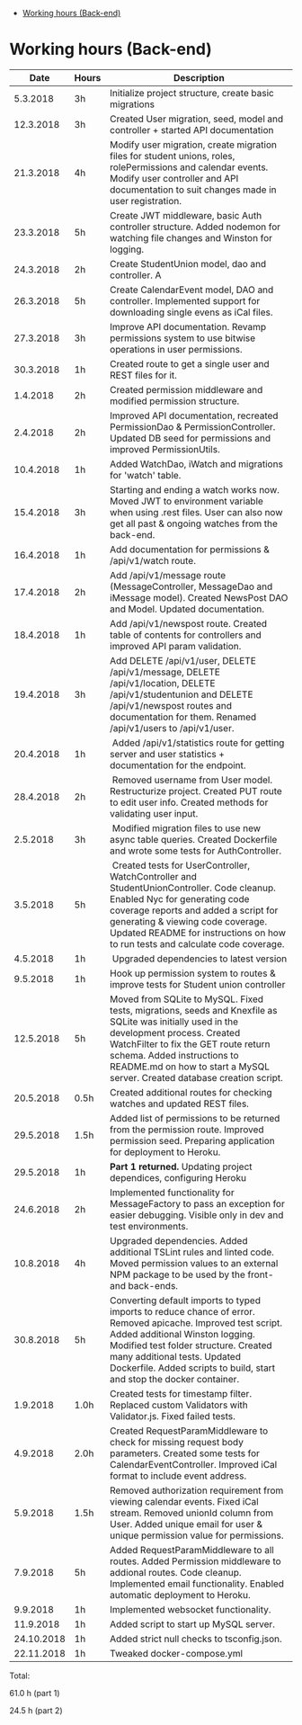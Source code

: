 <!-- START doctoc generated TOC please keep comment here to allow auto update -->

<!-- DON'T EDIT THIS SECTION, INSTEAD RE-RUN doctoc TO UPDATE -->

<!-- DON'T EDIT THIS SECTION, INSTEAD RE-RUN doctoc TO UPDATE -->

- [Working hours (Back-end)](#working-hours-back-end)

<!-- END doctoc generated TOC please keep comment here to allow auto update -->

# Working hours (Back-end)

| Date      | Hours | Description                                                                                                                                                                                                                                                                                      |
| --------- | ----- | ------------------------------------------------------------------------------------------------------------------------------------------------------------------------------------------------------------------------------------------------------------------------------------------------ |
| 5.3.2018  | 3h    | Initialize project structure, create basic migrations                                                                                                                                                                                                                                            |
| 12.3.2018 | 3h    | Created User migration, seed, model and controller + started API documentation                                                                                                                                                                                                                   |
| 21.3.2018 | 4h    | Modify user migration, create migration files for student unions, roles, rolePermissions and calendar events. Modify user controller and API documentation to suit changes made in user registration.                                                                                            |
| 23.3.2018 | 5h    | Create JWT middleware, basic Auth controller structure. Added nodemon for watching file changes and Winston for logging.                                                                                                                                                                         |
| 24.3.2018 | 2h    | Create StudentUnion model, dao and controller. A                                                                                                                                                                                                                                                 | dded API documentation for student union route and created some REST files for testing the StudentUnion endpoint. |
| 26.3.2018 | 5h    | Create CalendarEvent model, DAO and controller. Implemented support for downloading single evens as iCal files.                                                                                                                                                                                  |
| 27.3.2018 | 3h    | Improve API documentation. Revamp permissions system to use bitwise operations in user permissions.                                                                                                                                                                                              |
| 30.3.2018 | 1h    | Created route to get a single user and REST files for it.                                                                                                                                                                                                                                        |
| 1.4.2018  | 2h    | Created permission middleware and modified permission structure.                                                                                                                                                                                                                                 |
| 2.4.2018  | 2h    | Improved API documentation, recreated PermissionDao & PermissionController. Updated DB seed for permissions and improved PermissionUtils.                                                                                                                                                        |
| 10.4.2018 | 1h    | Added WatchDao, iWatch and migrations for 'watch' table.                                                                                                                                                                                                                                         |
| 15.4.2018 | 3h    | Starting and ending a watch works now. Moved JWT to environment variable when using .rest files. User can also now get all past & ongoing watches from the back-end.                                                                                                                             |
| 16.4.2018 | 1h    | Add documentation for permissions & /api/v1/watch route.                                                                                                                                                                                                                                         |
| 17.4.2018 | 2h    | Add /api/v1/message route (MessageController, MessageDao and iMessage model). Created NewsPost DAO and Model. Updated documentation.                                                                                                                                                             |
| 18.4.2018 | 1h    | Add /api/v1/newspost route. Created table of contents for controllers and improved API param validation.                                                                                                                                                                                         |
| 19.4.2018 | 3h    | Add DELETE /api/v1/user, DELETE /api/v1/message, DELETE /api/v1/location, DELETE /api/v1/studentunion and DELETE /api/v1/newspost routes and documentation for them. Renamed /api/v1/users to /api/v1/user.                                                                                      |
| 20.4.2018 | 1h    |  Added /api/v1/statistics route for getting server and user statistics + documentation for the endpoint.                                                                                                                                                                                         |
| 28.4.2018 | 2h    |  Removed username from User model. Restructurize project. Created PUT route to edit user info. Created methods for validating user input.                                                                                                                                                        |
| 2.5.2018  | 3h    |  Modified migration files to use new async table queries. Created Dockerfile and wrote some tests for AuthController.                                                                                                                                                                            |
| 3.5.2018  | 5h    |  Created tests for UserController, WatchController and StudentUnionController. Code cleanup. Enabled Nyc for generating code coverage reports and added a script for generating & viewing code coverage. Updated README for instructions on how to run tests and calculate code coverage.        |
| 4.5.2018  | 1h    |  Upgraded dependencies to latest version                                                                                                                                                                                                                                                         |
| 9.5.2018  | 1h    | Hook up permission system to routes & improve tests for Student union controller                                                                                                                                                                                                                 |
| 12.5.2018 | 5h    | Moved from SQLite to MySQL. Fixed tests, migrations, seeds and Knexfile as SQLite was initially used in the development process. Created WatchFilter to fix the GET route return schema. Added instructions to README.md on how to start a MySQL server. Created database creation script.       |
| 20.5.2018 | 0.5h  | Created additional routes for checking watches and updated REST files.                                                                                                                                                                                                                           |
| 29.5.2018 | 1.5h  | Added list of permissions to be returned from the permission route. Improved permission seed. Preparing application for deployment to Heroku.                                                                                                                                                    |
| 29.5.2018 | 1h    | **Part 1 returned.** Updating project dependices, configuring Heroku                                                                                                                                                                                                                             |
| 24.6.2018 | 2h    | Implemented functionality for MessageFactory to pass an exception for easier debugging. Visible only in dev and test environments.                                                                                                                                                               |
| 10.8.2018 | 4h    | Upgraded dependencies. Added additional TSLint rules and linted code. Moved permission values to an external NPM package to be used by the front- and back-ends.                                                                                                                                 |
| 30.8.2018 | 5h    | Converting default imports to typed imports to reduce chance of error. Removed apicache. Improved test script. Added additional Winston logging. Modified test folder structure. Created many additional tests. Updated Dockerfile. Added scripts to build, start and stop the docker container. |
| 1.9.2018  | 1.0h  | Created tests for timestamp filter. Replaced custom Validators with Validator.js. Fixed failed tests.                                                                                                                                                                                            |
| 4.9.2018  | 2.0h  | Created RequestParamMiddleware to check for missing request body parameters. Created some tests for CalendarEventController. Improved iCal format to include event address.                                                                                                                      |
| 5.9.2018  | 1.5h  | Removed authorization requirement from viewing calendar events. Fixed iCal stream. Removed unionId column from User. Added unique email for user & unique permission value for permissions.                                                                                                      |
| 7.9.2018  | 5h    | Added RequestParamMiddleware to all routes. Added Permission middleware to addional routes. Code cleanup. Implemented email functionality. Enabled automatic deployment to Heroku.                                                                                                               |
| 9.9.2018  | 1h    | Implemented websocket functionality.                                                                                                                                                                                                                                                             |
| 11.9.2018 | 1h    | Added script to start up MySQL server.                                                                                                                                                                                                                                                           |
| 24.10.2018 | 1h    | Added strict null checks to tsconfig.json.                                                                                                                                                                                                                                                       |
| 22.11.2018 | 1h    | Tweaked docker-compose.yml                                                                                                                                                                                                                                                       |

Total:

61.0 h (part 1)

24.5 h (part 2)
